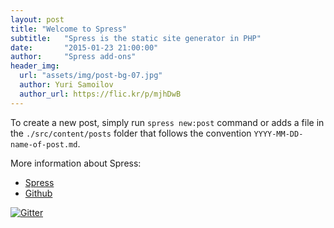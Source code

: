 ```yaml
---
layout: post
title: "Welcome to Spress"
subtitle:   "Spress is the static site generator in PHP"
date:       "2015-01-23 21:00:00"
author:     "Spress add-ons"
header_img:
  url: "assets/img/post-bg-07.jpg"
  author: Yuri Samoilov
  author_url: https://flic.kr/p/mjhDwB
---
```

To create a new post, simply run `spress new:post` command or adds a file
in the `./src/content/posts` folder that follows the convention `YYYY-MM-DD-name-of-post.md`.

More information about Spress:

* [Spress](http://spress.yosymfony.com)
* [Github](http://github.com/spress)

[![Gitter](https://badges.gitter.im/Join%20Chat.svg)](https://gitter.im/spress/Spress?utm_source=badge&utm_medium=badge&utm_campaign=pr-badge)